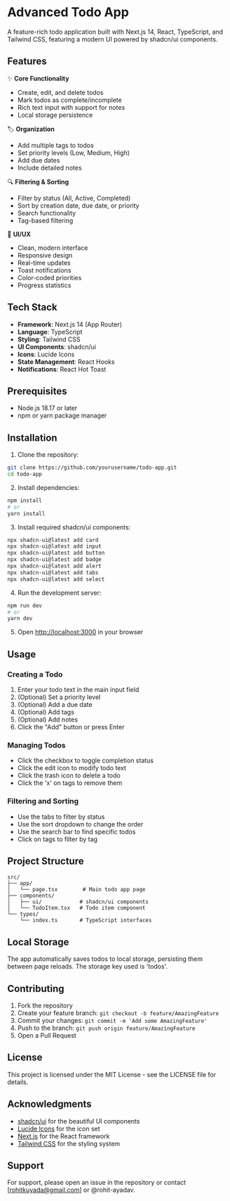 # Advanced Todo App

A feature-rich todo application built with Next.js 14, React, TypeScript, and Tailwind CSS, featuring a modern UI powered by shadcn/ui components.

## Features

✨ **Core Functionality**
- Create, edit, and delete todos
- Mark todos as complete/incomplete
- Rich text input with support for notes
- Local storage persistence

🏷️ **Organization**
- Add multiple tags to todos
- Set priority levels (Low, Medium, High)
- Add due dates
- Include detailed notes

🔍 **Filtering & Sorting**
- Filter by status (All, Active, Completed)
- Sort by creation date, due date, or priority
- Search functionality
- Tag-based filtering

💅 **UI/UX**
- Clean, modern interface
- Responsive design
- Real-time updates
- Toast notifications
- Color-coded priorities
- Progress statistics

## Tech Stack

- **Framework**: Next.js 14 (App Router)
- **Language**: TypeScript
- **Styling**: Tailwind CSS
- **UI Components**: shadcn/ui
- **Icons**: Lucide Icons
- **State Management**: React Hooks
- **Notifications**: React Hot Toast

## Prerequisites

- Node.js 18.17 or later
- npm or yarn package manager

## Installation

1. Clone the repository:
```bash
git clone https://github.com/yourusername/todo-app.git
cd todo-app
```

2. Install dependencies:
```bash
npm install
# or
yarn install
```

3. Install required shadcn/ui components:
```bash
npx shadcn-ui@latest add card
npx shadcn-ui@latest add input
npx shadcn-ui@latest add button
npx shadcn-ui@latest add badge
npx shadcn-ui@latest add alert
npx shadcn-ui@latest add tabs
npx shadcn-ui@latest add select
```

4. Run the development server:
```bash
npm run dev
# or
yarn dev
```

5. Open [http://localhost:3000](http://localhost:3000) in your browser

## Usage

### Creating a Todo
1. Enter your todo text in the main input field
2. (Optional) Set a priority level
3. (Optional) Add a due date
4. (Optional) Add tags
5. (Optional) Add notes
6. Click the "Add" button or press Enter

### Managing Todos
- Click the checkbox to toggle completion status
- Click the edit icon to modify todo text
- Click the trash icon to delete a todo
- Click the 'x' on tags to remove them

### Filtering and Sorting
- Use the tabs to filter by status
- Use the sort dropdown to change the order
- Use the search bar to find specific todos
- Click on tags to filter by tag

## Project Structure

```
src/
├── app/
│   └── page.tsx        # Main todo app page
├── components/
│   ├── ui/            # shadcn/ui components
│   └── TodoItem.tsx   # Todo item component
└── types/
    └── index.ts       # TypeScript interfaces
```

## Local Storage

The app automatically saves todos to local storage, persisting them between page reloads. The storage key used is 'todos'.

## Contributing

1. Fork the repository
2. Create your feature branch: `git checkout -b feature/AmazingFeature`
3. Commit your changes: `git commit -m 'Add some AmazingFeature'`
4. Push to the branch: `git push origin feature/AmazingFeature`
5. Open a Pull Request

## License

This project is licensed under the MIT License - see the LICENSE file for details.

## Acknowledgments

- [shadcn/ui](https://ui.shadcn.com/) for the beautiful UI components
- [Lucide Icons](https://lucide.dev/) for the icon set
- [Next.js](https://nextjs.org/) for the React framework
- [Tailwind CSS](https://tailwindcss.com/) for the styling system

## Support

For support, please open an issue in the repository or contact [rohitkuyada@gmail.com] or @rohit-ayadav.